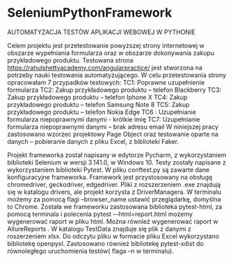 # SeleniumPythonFramework
AUTOMATYZACJA TESTÓW APLIKACJI WEBOWEJ W PYTHONIE

Celem projektu jest przetestowanie powyższej strony internetowej
w obszarze wypełniania formularza oraz w obszarze dokonywania
zakupu przykładowego produktu. Testowana strona
https://rahulshettyacademy.com/angularpractice/ jest stworzona
na potrzeby nauki testowania automatyzującego. W celu
przetestowania strony opracowałam 7 przypadków testowych:
TC1: Poprawne uzupełnienie formularza
TC2: Zakup przykładowego produktu – telefon Blackberry
TC3: Zakup przykładowego produktu – telefon Iphone X
TC4: Zakup przykładowego produktu – telefon Samsung Note 8
TC5: Zakup przykładowego produktu – telefon Nokia Edge
TC6 : Uzupełnianie formularza niepoprawnymi danymi - krótkie imię
TC7: Uzupełnianie formularza niepoprawnymi danymi – brak adresu
email
W niniejszej pracy zastosowano wzorzec projektowy Page Object
oraz testowanie oparte na danych – pobieranie danych z pliku Excel, z
biblioteki Faker. 

Projekt frameworka został napisany w edytorze Pycharm, z
wykorzystaniem biblioteki Selenium w wersji 3.141.0, w Windows
10. Testy zostały napisane z wykorzystaniem biblioteki Pytest.
W pliku conftest.py są zawarte dane konfiguracyjne frameworka.
Framework jest przystosowany na obsługę chromedriver,
geckodriver, edgedriver. Pliki z rozszerzeniem .exe znajdują się w
katalogu drivers, ale projekt korzysta z DriverManagera. W
terminalu możemy za pomocą flagi –browser_name ustawić
przeglądarkę, domyślna to Chrome. Została we frameworku
zastosowana biblioteka pytest-html, za pomocą terminala i polecenia
pytest --html=report.html możemy wygenerować raport w pliku
html. Można również wygenerować raport w AllureReports .
W katalogu TestData znajduje się plik z danymi z roszerzeniem xlsx.
Do odczytu pliku w formacie pliku Excel wykorzystano bibliotekę
openpyxl. Zastosowano również bibliotekę pytest-xdist do
równoległego uruchomienia testów( flaga –n w terminalu).
